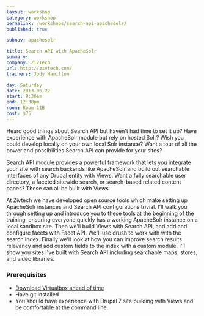 ```yaml
---
layout: workshop
category: workshop
permalink: /workshops/search-api-apachesolr/
published: true

subnav: apachesolr

title: Search API with ApacheSolr
summary:
company: ZivTech
url: http://zivtech.com/
trainers: Jody Hamilton

day: Saturday
date: 2013-06-22
start: 9:30am
end: 12:30pm
room: Room 11B
cost: $75
---
```


Heard good things about Search API but haven't had time to set it up? Have experience with ApacheSolr module but rely on hosted Solr? Wish you could develop locally on your own local Solr instance? Want a tour of all the power and possibilities Search API can provide for your sites?

Search API module provides a powerful framework that lets you integrate your site with search backends like ApacheSolr and build out searchable interfaces of any Drupal entity with Views. Want a fully searchable user directory, a faceted sitewide search, or search-based related content panes? These can all be built with Views.

At Zivtech we have developed open source tools which make setting up ApacheSolr instances and Search API configurations trivial. I'll walk you through setting up and introduce you to these tools at the beginning of the training, ensuring everyone quickly has a working ApacheSolr instance on a local sandbox site. Then we'll build Views with Search API, and add and configure facets with Facet API. We'll use drush to work with with the search index. Finally we'll look at how you can improve search results relevancy and add custom fields to the index with a custom module. I'll show you sites I've built with Search API including searchable maps, stores, and video libraries.

### Prerequisites
* [Download Virtualbox ahead of time](https://www.virtualbox.org/wiki/Downloads)
* Have git installed
* You should have experience with Drupal 7 site building with Views and be comfortable at the command line.
